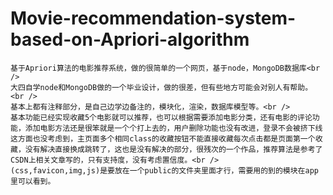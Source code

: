 # Movie-recommendation-system-based-on-Apriori-algorithm
    基于Apriori算法的电影推荐系统，做的很简单的一个网页，基于node，MongoDB数据库<br />
    大四自学node和MongoDB做的一个毕业设计，做的很差，但有些地方可能会对别人有帮助。<br />
    基本上都有注释部分，是自己边学边备注的，模块化，渲染，数据库模型等。<br />
    基本功能已经实现收藏5个电影就可以推荐，也可以根据需要添加电影分类，还有电影的评论功能，添加电影方法还是很笨就是一个个打上去的，用户删除功能也没有改进，登录不会被挤下线这方面也没考虑到，主页面多个相同class的收藏按钮不能直接收藏每次点击都是页面第一个收藏，没有解决直接换成跳转了，这也是没有解决的部分，很残次的一个作品，推荐算法是参考了CSDN上相关文章写的，只有支持度，没有考虑置信度。<br />
    (css,favicon,img,js)是要放在一个public的文件夹里面才行，需要用的到的模块在app里可以看到。
